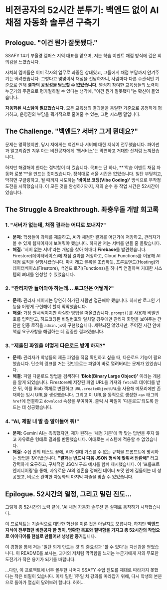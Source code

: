# 비전공자의 52시간 분투기: 백엔드 없이 AI 채점 자동화 솔루션 구축기

## Prologue. "이건 뭔가 잘못됐다."

SSAFY 14기 부울경 캠퍼스 지역 대표를 맡으며, 저는 학습 이벤트 채점 방식에 깊은 회의감을 느꼈습니다.

자치회 멤버들은 이미 각자의 업무로 과중된 상태였고, 그들에게 채점 부담까지 안겨주기는 어려웠습니다. 그렇다고 몇몇이서 채점을 전담하자니, 사람마다 다른 주관적인 기준으로 인해 **결과의 공정성을 담보할 수 없었습니다.** 열심히 참여한 교육생들의 노력이 누군가의 주관으로 평가절하될 수 있다는 생각에, "이건 뭔가 잘못됐다"는 확신이 들었습니다.

**자동화된 시스템이 필요했습니다.** 모든 교육생의 결과물을 동일한 기준으로 공정하게 평가하고, 운영진의 부담을 획기적으로 줄여줄 수 있는, 그런 시스템 말입니다.

## The Challenge. "백엔드? 서버? 그게 뭔데요?"

문제는 명확했지만, 당시 저에게는 백엔드나 서버에 대한 지식이 전무했습니다. 파이썬과 알고리즘만 겨우 아는 비전공자에게 '웹서비스'는 막연하고 거대한 산처럼 느껴졌습니다.

하지만 해결해야 한다는 절박함이 더 컸습니다. 목표는 단 하나, **'학습 이벤트 채점 자동화 로봇'**을 만드는 것이었습니다. 정석대로 배울 시간은 없었습니다. 일단 부딪히고, 막히면 구글링하고, 될 때까지 시도하는 **'바이브 코딩(Vibe Coding)'** 방식으로 무작정 도전을 시작했습니다. 이 모든 것을 완성하기까지, 저의 순수 총 작업 시간은 52시간이었습니다.

## The Struggle & Breakthrough. 좌충우돌 개발 회고록

### 1. "서버가 없는데, 채점 결과는 어디로 보내지?"
- **문제:** 학생들이 과제를 제출하고, AI가 채점한 결과를 어딘가에 저장하고, 관리자가 볼 수 있게 웹페이지에 보여줘야 했습니다. 하지만 저는 서버를 만들 줄 몰랐습니다.
- **해결:** '서버 없는 서버'라는 개념을 찾아 헤매다 **Firebase**를 발견했습니다. Firestore(데이터베이스)에 채점 결과를 저장하고, Cloud Functions를 이용해 AI 채점 로직을 실행시켰습니다. 마치 레고 블록을 조립하듯, 프론트엔드(Hosting)와 데이터베이스(Firestore), 백엔드 로직(Functions)을 하나씩 연결하며 거대한 시스템의 뼈대를 완성할 수 있었습니다.

### 2. "관리자만 들어와야 하는데... 로그인은 어떻게?"
- **문제:** 관리자 페이지는 당연히 허가된 사람만 접근해야 했습니다. 하지만 로그인 기능을 어떻게 구현해야 할지 막막했습니다.
- **해결:** 가장 원시적이지만 확실한 방법을 떠올렸습니다. `prompt()`를 사용해 비밀번호를 입력받고, 하드코딩된 비밀번호와 일치할 경우에만 관리자 화면을 보여주는 간단한 인증 로직을 `admin.js`에 구현했습니다. 세련되진 않았지만, 주어진 시간 안에 핵심 요구사항을 해결하는 데 집중한 결과였습니다.

### 3. "제출된 파일을 어떻게 다운로드 받게 하지?"
- **문제:** 관리자가 학생들의 제출 파일을 직접 확인하고 싶을 때, 다운로드 기능이 필요했습니다. 단순히 링크를 거는 것만으로는 파일이 바로 열려버리는 문제가 있었습니다.
- **해결:** 파일 다운로드 방법을 검색하다 **'Blob(Binary Large Object)'** 이라는 개념을 알게 되었습니다. Firestore에 저장된 파일 URL을 가져와 `fetch`로 데이터를 받은 뒤, 이를 Blob 객체로 변환하고 `URL.createObjectURL`을 사용해 메모리에만 존재하는 임시 URL을 생성했습니다. 그리고 이 URL을 동적으로 생성한 `<a>` 태그의 `href`에 연결하고 `download` 속성을 부여하여, 클릭 시 파일이 '다운로드'되도록 만드는 데 성공했습니다.

### 4. "AI, 제발 내 말 좀 알아들어 줘!"
- **문제:** Gemini AI는 똑똑했지만, 제가 원하는 '채점 기준'에 딱 맞는 답변을 주지 않고 자유로운 형태로 결과를 반환했습니다. 이대로는 시스템에 적용할 수 없었습니다.
- **해결:** 수십 번의 테스트 끝에, AI가 절대 거스를 수 없는 규칙을 프롬프트에 명시하는 방법을 찾아냈습니다. **"결과는 반드시 다음 JSON 형식에 맞춰서 반환해"** 라고 강력하게 요구하고, 구체적인 JSON 구조 예시를 함께 제시했습니다. 이 '프롬프트 엔지니어링'을 통해, 자유로운 AI의 영혼을 정해진 데이터 포맷 안에 길들이는 데 성공했고, 비로소 완벽한 자동화의 마지막 퍼즐을 맞출 수 있었습니다.

## Epilogue. 52시간의 열정, 그리고 밀린 진도...

그렇게 총 52시간의 노력 끝에, 'AI 채점 자동화 솔루션'은 실제로 동작하기 시작했습니다.

이 프로젝트는 기술적으로 대단한 혁신을 이룬 것은 아닐지도 모릅니다. 하지만 **백엔드 지식이 전무했던 비전공자 한 명이, 명확한 목표와 절박함을 가지고 총 52시간의 작업으로 아이디어를 현실로 만들어낸 생생한 증거**입니다.

이 경험을 통해 저는 '일단 되게 만드는 것'의 중요성과 '할 수 있다'는 자신감을 얻었습니다. 이 README를 보시는, 과거의 저처럼 막막함을 느끼는 누군가에게 저의 무모한 도전기가 작은 용기가 되기를 바랍니다.

...다만, 이 프로젝트에 너무 몰두한 나머지 SSAFY 수업 진도를 제대로 따라가지 못했다는 작은 비밀이 있습니다. 이제 밀린 1주일 치 강의를 따라잡기 위해, 다시 학생의 본분으로 돌아가 열심히 달려보려 합니다. 허허...
